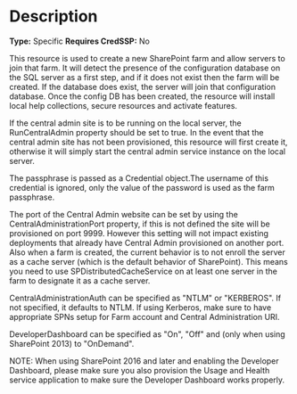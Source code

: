 # Description

**Type:** Specific
**Requires CredSSP:** No

This resource is used to create a new SharePoint farm and allow servers to
join that farm. It will detect the presence of the configuration database
on the SQL server as a first step, and if it does not exist then the farm
will be created. If the database does exist, the server will join that
configuration database. Once the config DB has been created, the
resource will install local help collections, secure resources and activate
features.

If the central admin site is to be running on the local server, the
RunCentralAdmin property should be set to true. In the event that the central
admin site has not been provisioned, this resource will first create it,
otherwise it will simply start the central admin service instance on the
local server.

The passphrase is passed as a Credential object.The username of this
credential is ignored, only the value of the password is used as the farm
passphrase.

The port of the Central Admin website can be set by using the
CentralAdministrationPort property, if this is not defined the site will be
provisioned on port 9999. However this setting will not impact existing
deployments that already have Central Admin provisioned on another port. Also
when a farm is created, the current behavior is to not enroll the server as a
cache server (which is the default behavior of SharePoint). This means you
need to use SPDistributedCacheService on at least one server in the farm to
designate it as a cache server.

CentralAdministrationAuth can be specified as "NTLM" or "KERBEROS". If not
specified, it defaults to NTLM. If using Kerberos, make sure to have
appropriate SPNs setup for Farm account and Central Administration URI.

DeveloperDashboard can be specified as "On", "Off" and (only when using
SharePoint 2013) to "OnDemand".

NOTE:
When using SharePoint 2016 and later and enabling the Developer Dashboard,
please make sure you also provision the Usage and Health service application
to make sure the Developer Dashboard works properly.
